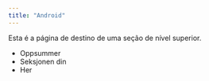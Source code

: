 ```yaml
---
title: "Android"
---
```


Esta é a página de destino de uma seção de nível superior.

* Oppsummer
* Seksjonen din
* Her
